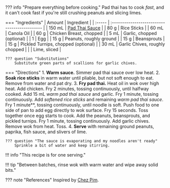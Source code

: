 ??? info "Prepare everything before cooking."
    Pad thai has to cook *fast*, and it can't cook fast if you're still crushing peanuts and slicing limes.

=== "Ingredients"
    | Amount | Ingredient                                    |
    | :----- | :-------------------------------------------- |
    | 150 mL | [Pad Thai Sauce](../sauces/pad-thai-sauce.md) |
    | 80 g   | Rice Sticks                                   |
    | 60 mL  | Canola Oil                                    |
    | 60 g   | Chicken Breast, chopped                       |
    | 5 mL   | Garlic, chopped (optional)                    |
    | 1      | Egg                                           |
    | 15 g   | Peanuts, roughly ground                       |
    | 15 g   | Beansprouts                                   |
    | 15 g   | Pickled Turnips, chopped (optional)           |
    | 30 mL  | Garlic Chives, roughly chopped                |
    |        | Lime, sliced                                  |

    ??? question "Substitutions"
        Substitute green parts of scallions for garlic chives.

=== "Directions"
    1. **Warm sauce.** Simmer pad thai sauce over low heat.
    2. **Soak rice sticks** in warm water until pliable, but not soft enough to eat. Remove from water and pat dry.
    3. **Fry pad thai.** Heat oil in wok over high heat. Add chicken. Fry 2 minutes, tossing continuously, until halfway cooked. Add 15 mL *warm pad thai sauce* and garlic. Fry 1 minute, tossing continuously. Add *softened rice sticks* and remaining *warm pad thai sauce*. Fry 1 minute**, tossing continuously, until noodle is soft. Push food to one side of pan to add egg directly to wok surface. Fry 15 seconds. Toss together once egg starts to cook. Add the peanuts, beansprouts, and pickled turnips. Fry 1 minute, tossing continuously. Add garlic chives. Remove wok from heat. Toss.
    4. **Serve** with remaining ground peanuts, paprika, fish sauce, and slivers of lime.

    ??? question "The sauce is evaporating and my noodles aren't ready"
        Sprinkle a bit of water and keep stirring.

!!! info "This recipe is for one serving."

!!! tip "Between batches, rinse wok with warm water and wipe away solid bits."

??? note "References"
    Inspired by [Chez Pim](http://web.baz.org/adam/recipes/pad_thai_for_be.html).
